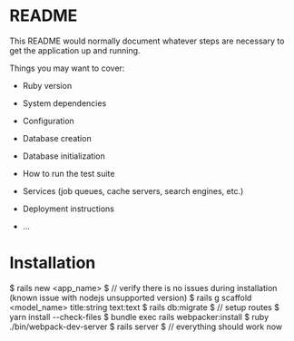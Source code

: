 # README

This README would normally document whatever steps are necessary to get the
application up and running.

Things you may want to cover:

* Ruby version

* System dependencies

* Configuration

* Database creation

* Database initialization

* How to run the test suite

* Services (job queues, cache servers, search engines, etc.)

* Deployment instructions

* ...

# Installation

$ rails new <app_name>
$ // verify there is no issues during installation (known issue with nodejs unsupported version)
$ rails g scaffold <model_name> title:string text:text
$ rails db:migrate
$ // setup routes
$ yarn install --check-files
$ bundle exec rails webpacker:install
$ ruby ./bin/webpack-dev-server
$ rails server
$ // everything should work now
